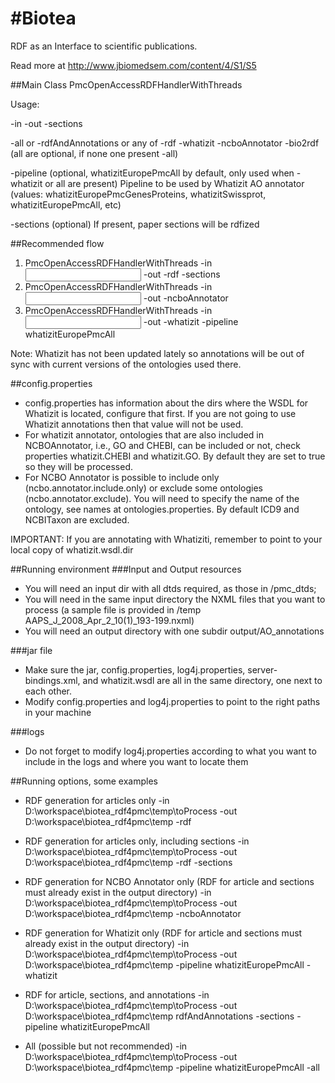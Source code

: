 #Biotea
======
RDF as an Interface to scientific publications.

Read more at http://www.jbiomedsem.com/content/4/S1/S5

##Main Class
PmcOpenAccessRDFHandlerWithThreads

Usage: 

-in <xml papers dir> -out <output dir> -sections 

-all or -rdfAndAnnotations or any of -rdf -whatizit -ncboAnnotator -bio2rdf (all are optional, if none one present -all)

-pipeline <pipeline> (optional, whatizitEuropePmcAll by default, only used when -whatizit or all are present) Pipeline to be used by Whatizit AO annotator (values: whatizitEuropePmcGenesProteins, whatizitSwissprot, whatizitEuropePmcAll, etc)

-sections (optional) If present, paper sections will be rdfized

##Recommended flow
1. PmcOpenAccessRDFHandlerWithThreads -in <input dir> -out <output dir> -rdf -sections
2. PmcOpenAccessRDFHandlerWithThreads -in <input dir> -out <output dir> -ncboAnnotator
3. PmcOpenAccessRDFHandlerWithThreads -in <input dir> -out <output dir> -whatizit -pipeline whatizitEuropePmcAll

Note: Whatizit has not been updated lately so annotations will be out of sync with current versions of the ontologies used there.

##config.properties
* config.properties has information about the dirs where the WSDL for Whatizit is located, configure that first. If you are not going to use Whatizit annotations then that value will not be used.
* For whatizit annotator, ontologies that are also included in NCBOAnnotator, i.e., GO and CHEBI, can be included or not, check properties whatizit.CHEBI and whatizit.GO. By default they are set to true so they will be processed.
* For NCBO Annotator is possible to include only (ncbo.annotator.include.only) or exclude some ontologies (ncbo.annotator.exclude). You will need to specify the name of the ontology, see names at ontologies.properties. By default ICD9 and NCBITaxon are excluded.

IMPORTANT: If you are annotating with Whatiziti, remember to point to your local copy of whatizit.wsdl.dir

##Running environment
###Input and Output resources
* You will need an input dir with all dtds required, as those in /pmc_dtds; 
* You will need in the same input directory the NXML files that you want to process (a sample file is provided in /temp AAPS_J_2008_Apr_2_10(1)_193-199.nxml)
* You will need an output directory with one subdir output/AO_annotations

###jar file 
* Make sure the jar, config.properties, log4j.properties, server-bindings.xml, and whatizit.wsdl are all in the same directory, one next to each other.
* Modify config.properties and log4j.properties to point to the right paths in your machine

###logs
* Do not forget to modify log4j.properties according to what you want to include in the logs and where you want to locate them

##Running options, some examples
* RDF generation for articles only
-in D:\workspace\biotea_rdf4pmc\temp\toProcess -out D:\workspace\biotea_rdf4pmc\temp -rdf

* RDF generation for articles only, including sections
-in D:\workspace\biotea_rdf4pmc\temp\toProcess -out D:\workspace\biotea_rdf4pmc\temp -rdf -sections

* RDF generation for NCBO Annotator only (RDF for article and sections must already exist in the output directory)
-in D:\workspace\biotea_rdf4pmc\temp\toProcess -out D:\workspace\biotea_rdf4pmc\temp -ncboAnnotator

* RDF generation for Whatizit only (RDF for article and sections must already exist in the output directory)
-in D:\workspace\biotea_rdf4pmc\temp\toProcess -out D:\workspace\biotea_rdf4pmc\temp -pipeline whatizitEuropePmcAll -whatizit

* RDF for article, sections, and annotations
-in D:\workspace\biotea_rdf4pmc\temp\toProcess -out D:\workspace\biotea_rdf4pmc\temp rdfAndAnnotations -sections -pipeline whatizitEuropePmcAll

* All (possible but not recommended)
-in D:\workspace\biotea_rdf4pmc\temp\toProcess -out D:\workspace\biotea_rdf4pmc\temp -pipeline whatizitEuropePmcAll -all
